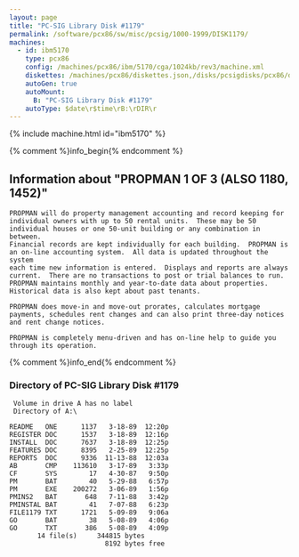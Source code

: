 ```yaml
---
layout: page
title: "PC-SIG Library Disk #1179"
permalink: /software/pcx86/sw/misc/pcsig/1000-1999/DISK1179/
machines:
  - id: ibm5170
    type: pcx86
    config: /machines/pcx86/ibm/5170/cga/1024kb/rev3/machine.xml
    diskettes: /machines/pcx86/diskettes.json,/disks/pcsigdisks/pcx86/diskettes.json
    autoGen: true
    autoMount:
      B: "PC-SIG Library Disk #1179"
    autoType: $date\r$time\rB:\rDIR\r
---
```


{% include machine.html id="ibm5170" %}

{% comment %}info_begin{% endcomment %}

## Information about "PROPMAN 1 OF 3 (ALSO 1180, 1452)"

    PROPMAN will do property management accounting and record keeping for
    individual owners with up to 50 rental units.  These may be 50
    individual houses or one 50-unit building or any combination in between.
    Financial records are kept individually for each building.  PROPMAN is
    an on-line accounting system.  All data is updated throughout the system
    each time new information is entered.  Displays and reports are always
    current.  There are no transactions to post or trial balances to run.
    PROPMAN maintains monthly and year-to-date data about properties.
    Historical data is also kept about past tenants.
    
    PROPMAN does move-in and move-out prorates, calculates mortgage
    payments, schedules rent changes and can also print three-day notices
    and rent change notices.
    
    PROPMAN is completely menu-driven and has on-line help to guide you
    through its operation.
{% comment %}info_end{% endcomment %}


### Directory of PC-SIG Library Disk #1179

     Volume in drive A has no label
     Directory of A:\

    README   ONE      1137   3-18-89  12:20p
    REGISTER DOC      1537   3-18-89  12:16p
    INSTALL  DOC      7637   3-18-89  12:25p
    FEATURES DOC      8395   2-25-89  12:25p
    REPORTS  DOC      9336  11-13-88  12:03a
    AB       CMP    113610   3-17-89   3:33p
    CF       SYS        17   4-30-87   9:50p
    PM       BAT        40   5-29-88   6:57p
    PM       EXE    200272   3-06-89   1:56p
    PMINS2   BAT       648   7-11-88   3:42p
    PMINSTAL BAT        41   7-07-88   6:23p
    FILE1179 TXT      1721   5-09-89   9:06a
    GO       BAT        38   5-08-89   4:06p
    GO       TXT       386   5-08-89   4:09p
           14 file(s)     344815 bytes
                            8192 bytes free
